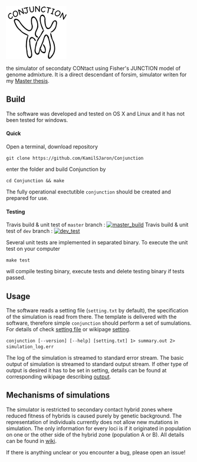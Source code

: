 
![logo](logo/Conjunction.png)

the simulator of secondaty CONtact using Fisher's JUNCTION model of genome admixture. It is a direct descendant of forsim, simulator writen for my [Master thesis](http://is.muni.cz/th/376090/prif_m/thesis_jaron_zadani.pdf).

## Build

The software was developed and tested on OS X and Linux and it has not been tested for windows.

#### Quick

Open a terminal, download repository

```
git clone https://github.com/KamilSJaron/Conjunction
```

enter the folder and build Conjunction by

```
cd Conjunction && make
```

The fully operational exectutible `conjunction` should be created and prepared for use.

#### Testing

Travis build & unit test of `master` branch : [![master_build](https://travis-ci.org/KamilSJaron/Conjunction.svg?branch=master)](https://travis-ci.org/KamilSJaron/Conjunction/branches)
Travis build & unit test of `dev` branch : [![dev_test](https://travis-ci.org/KamilSJaron/Conjunction.svg?branch=dev)](https://travis-ci.org/KamilSJaron/Conjunction/branches)

Several unit tests are implemented in separated binary. To execute the unit test on your computer

```
make test
```

will compile testing binary, execute tests and delete testing binary if tests passed.

## Usage

The software reads a setting file (`setting.txt` by default), the specification of the simulation is read from there. The template is delivered with the software, therefore simple `conjunction` should perform a set of sumulations. For details of check [setting file](setting.txt) or wikipage [setting](https://github.com/KamilSJaron/Conjunction/wiki/setting).

```{bash}
conjunction [--version] [--help] [setting.txt] 1> summary.out 2> simulation_log.err
```

The log of the simulation is streamed to standard error stream. The basic output of simulation is streamed to standard output stream. If other type of output is desired it has to be set in setting, details can be found at corresponding wikipage describing [output](https://github.com/KamilSJaron/Conjunction/wiki/output).

## Mechanisms of simulations

The simulator is restricted to secondary contact hybrid zones where reduced fitness of hybrids is caused purely by genetic background. The representation of individuals currently does not allow new mutations in simulation. The only information for every loci is if it originated in population on one or the other side of the hybrid zone (population A or B). All details can be found in [wiki](https://github.com/KamilSJaron/Conjunction/wiki#principles).

If there is anything unclear or you encounter a bug, please open an issue!
